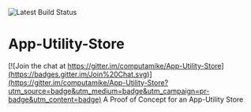 ![Latest Build Status](https://enterpriseappstore.visualstudio.com/DefaultCollection/_apis/public/build/definitions/778e5a00-1902-4738-b98b-e7360d5c43b5/4/badge)
# App-Utility-Store

[![Join the chat at https://gitter.im/computamike/App-Utility-Store](https://badges.gitter.im/Join%20Chat.svg)](https://gitter.im/computamike/App-Utility-Store?utm_source=badge&utm_medium=badge&utm_campaign=pr-badge&utm_content=badge)
A Proof of Concept for an App-Utility Store

